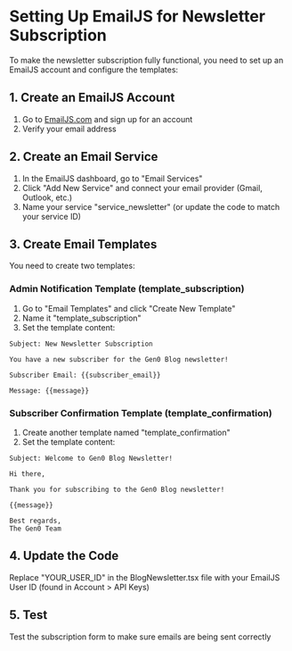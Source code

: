 
# Setting Up EmailJS for Newsletter Subscription

To make the newsletter subscription fully functional, you need to set up an EmailJS account and configure the templates:

## 1. Create an EmailJS Account
1. Go to [EmailJS.com](https://www.emailjs.com/) and sign up for an account
2. Verify your email address

## 2. Create an Email Service
1. In the EmailJS dashboard, go to "Email Services"
2. Click "Add New Service" and connect your email provider (Gmail, Outlook, etc.)
3. Name your service "service_newsletter" (or update the code to match your service ID)

## 3. Create Email Templates
You need to create two templates:

### Admin Notification Template (template_subscription)
1. Go to "Email Templates" and click "Create New Template"
2. Name it "template_subscription"
3. Set the template content:

```
Subject: New Newsletter Subscription

You have a new subscriber for the Gen0 Blog newsletter!

Subscriber Email: {{subscriber_email}}

Message: {{message}}
```

### Subscriber Confirmation Template (template_confirmation)
1. Create another template named "template_confirmation"
2. Set the template content:

```
Subject: Welcome to Gen0 Blog Newsletter!

Hi there,

Thank you for subscribing to the Gen0 Blog newsletter!

{{message}}

Best regards,
The Gen0 Team
```

## 4. Update the Code
Replace "YOUR_USER_ID" in the BlogNewsletter.tsx file with your EmailJS User ID (found in Account > API Keys)

## 5. Test
Test the subscription form to make sure emails are being sent correctly
